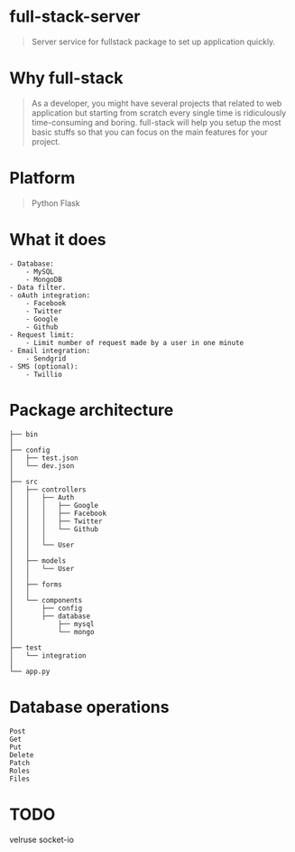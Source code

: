 # full-stack-server
> Server service for fullstack package to set up application quickly.

# Why full-stack
> As a developer, you might have several projects that related to web application but starting from scratch every single time is ridiculously time-consuming and boring. full-stack will help you setup the most basic stuffs so that you can focus on the main features for your project.

# Platform
> Python Flask

# What it does
	- Database:
		- MySQL
		- MongoDB
	- Data filter.
	- oAuth integration:
		- Facebook
		- Twitter 
		- Google
		- Github
	- Request limit:
		- Limit number of request made by a user in one minute
	- Email integration:
		- Sendgrid
	- SMS (optional):
		- Twillio

# Package architecture

	├── bin
	│
	├── config
	│   ├── test.json
	│   └── dev.json
	│   
	├── src
	│   ├── controllers
	│	│	├──	Auth	
	│	│	│	├──	Google	
	│	│	│	├──	Facebook	
	│	│	│	├──	Twitter	
	│	│	│	└──	Github	
	│	│	│	
	│	│	└──	User
	│	│	
	│   ├── models
	│	│	└──	User
	│	│	
	│   ├── forms
	│	│	
	│   └── components
	│	    ├── config
	│	    ├── database
	│		    ├── mysql
	│		    └── mongo
	│   
	├── test
	│   └── integration
	│
	└── app.py

# Database operations

	Post
	Get
	Put
	Delete
	Patch
	Roles
	Files
	
# TODO
velruse
socket-io
